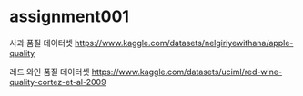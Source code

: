 # assignment001

사과 품질 데이터셋
https://www.kaggle.com/datasets/nelgiriyewithana/apple-quality

레드 와인 품질 데이터셋
https://www.kaggle.com/datasets/uciml/red-wine-quality-cortez-et-al-2009